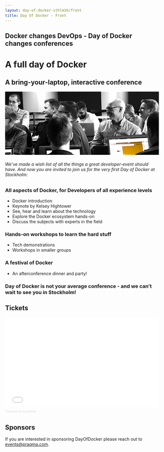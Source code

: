 ```yaml
---
layout: day-of-docker-sthlm16/front
title: Day Of Docker - Front
---
```


## Docker changes DevOps  - Day of Docker changes conferences

# A full day of Docker

## A bring-your-laptop, interactive conference

![Day of Docker](/day-of-docker-sthlm16/images/workshop-black-white.png)

###### We’ve made a wish list of all the things a great developer-event should have. And now you are invited to join us for the very first Day of Docker at Stockholm:

### All aspects of Docker, for Developers of all experience levels

* Docker introduction 
* Keynote by Kelsey Hightower 
* See, hear and learn about the technology
* Explore the Docker ecosystem hands-on
* Discuss the subjects with experts in the field

### Hands-on workshops to learn the hard stuff

* Tech demonstrations
* Workshops in smaller groups

### A festival of Docker

* An afterconference dinner and party!

### Day of Docker is not your average conference - and we can’t wait to see you in Stockholm!


## Tickets
<div style="width:100%; text-align:left;" ><iframe  src="//eventbrite.co.uk/tickets-external?eid=20692623193&ref=etckt" frameborder="0" height="293" width="100%" vspace="0" hspace="0" marginheight="5" marginwidth="5" scrolling="auto" allowtransparency="true"></iframe><div style="font-family:Helvetica, Arial; font-size:10px; padding:5px 0 5px; margin:2px; width:100%; text-align:left;" ><a class="powered-by-eb" style="color: #dddddd; text-decoration: none;" target="_blank" href="http://www.eventbrite.co.uk/r/etckt">Powered by Eventbrite</a></div></div>

## Sponsors
If you are interested in sponsoring DayOfDocker please reach out to [events@praqma.com](events@praqma.com).
